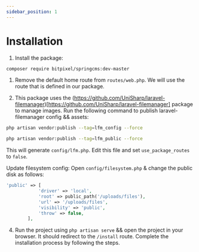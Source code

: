```yaml
---
sidebar_position: 1
---
```


# Installation

1. Install the package: 
```bash
composer require bitpixel/springcms:dev-master
```

1. Remove the default home route from `routes/web.php`. We will use the route that is defined in our package.

1. This package uses the (https://github.com/UniSharp/laravel-filemanager)[https://github.com/UniSharp/laravel-filemanager] package to manage images. Run the following command to publish laravel-filemanager config && assets: 

```bash
php artisan vendor:publish --tag=lfm_config --force
```

```bash
php artisan vendor:publish --tag=lfm_public --force
```

This will generate `config/lfm.php`. Edit this file and set `use_package_routes` to `false`.

Update filesystem config: Open `config/filesystem.php` & change the public disk as follows:

```php
'public' => [
            'driver' => 'local',
            'root' => public_path('/uploads/files'),
            'url' => '/uploads/files',
            'visibility' => 'public',
            'throw' => false,
        ],
```
4. Run the project using `php artisan serve` && open the project in your browser. It should redirect to the `/install` route. Complete the installation process by following the steps.
